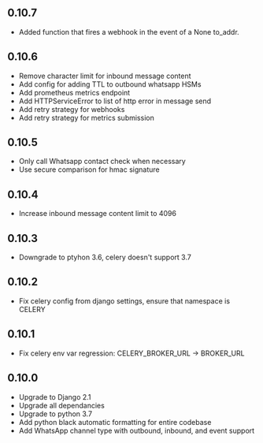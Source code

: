 0.10.7
------
- Added function that fires a webhook in the event of a None to_addr.

0.10.6
------
 - Remove character limit for inbound message content
 - Add config for adding TTL to outbound whatsapp HSMs
 - Add prometheus metrics endpoint
 - Add HTTPServiceError to list of http error in message send
 - Add retry strategy for webhooks
 - Add retry strategy for metrics submission

0.10.5
------
 - Only call Whatsapp contact check when necessary
 - Use secure comparison for hmac signature

0.10.4
------
 - Increase inbound message content limit to 4096

0.10.3
------
 - Downgrade to ptyhon 3.6, celery doesn't support 3.7

0.10.2
------
 - Fix celery config from django settings, ensure that namespace is CELERY

0.10.1
------
 - Fix celery env var regression: CELERY_BROKER_URL -> BROKER_URL

0.10.0
------
 - Upgrade to Django 2.1
 - Upgrade all dependancies
 - Upgrade to python 3.7
 - Add python black automatic formatting for entire codebase
 - Add WhatsApp channel type with outbound, inbound, and event support
